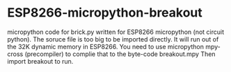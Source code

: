 # ESP8266-micropython-breakout
micropython code for brick.py written for ESP8266 micropython (not circuit python).
The soruce file is too big to be imported directly. It will run out of the 32K dynamic memory in ESP8266.
You need to use micropython mpy-cross (precompiler) to complie that to the byte-code breakout.mpy
Then import breakout to run.

